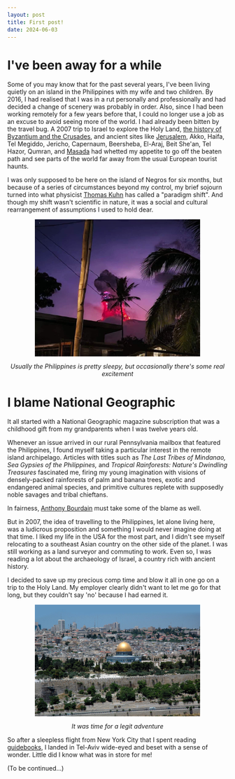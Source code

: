 ```yaml
---
layout: post
title: First post!
date: 2024-06-03
---
```


# I've been away for a while

Some of you may know that for the past several years, I've been living quietly on an island in the Philippines with my wife and two children. By 2016, I had realised that I was in a rut personally and professionally and had decided a change of scenery was probably in order. Also, since I had been working remotely for a few years before that, I could no longer use a job as an excuse to avoid seeing more of the world. I had already been bitten by the travel bug.  A 2007 trip to Israel to explore the Holy Land, [the history of Byzantium and the Crusades](https://a.co/d/iG7us9w), and ancient sites like [Jerusalem](https://a.co/d/j5WFl43), Akko, Haifa, Tel Megiddo, Jericho, Capernaum, Beersheba, El-Araj, Beit She'an, Tel Hazor, Qumran, and [Masada](https://a.co/d/3wRYZkH) had whetted my appetite to go off the beaten path and see parts of the world far away from the usual European tourist haunts.

I was only supposed to be here on the island of Negros for six months, but because of a series of circumstances beyond my control, my brief sojourn turned into what physicist [Thomas Kuhn](https://plato.stanford.edu/entries/thomas-kuhn/) has called a "paradigm shift". And though my shift wasn't scientific in nature, it was a social and cultural rearrangement of assumptions I used to hold dear.


<img src="/assets/images/kanlaon.jpg" style="max-width:75%; display:block; margin:auto;">
<p style="text-align:center; font-size:inherit;"><i>Usually the Philippines is pretty sleepy, but occasionally there's some real excitement</i></p>

# I blame National Geographic 

It all started with a National Geographic magazine subscription that was a childhood gift from my grandparents when I was twelve years old. 

Whenever an issue arrived in our rural Pennsylvania mailbox that featured the Philippines, I found myself taking a particular interest in the remote island archipelago. Articles with titles such as <i>The Last Tribes of Mindanao, Sea Gypsies of the Philippines,</i> and <i>Tropical Rainforests: Nature's Dwindling Treasures</i> fascinated me, firing my young imagination with visions of densely-packed rainforests of palm and banana trees, exotic and endangered animal species, and primitive cultures replete with supposedly noble savages and tribal chieftans.

In fairness, [Anthony Bourdain](https://www.amazon.com/Anthony-Bourdain-No-Reservations/dp/B0DLV3C3J9/) must take some of the blame as well.

But in 2007, the idea of travelling to the Philippines, let alone living here, was a ludicrous proposition and something I would never imagine doing at that time. I liked my life in the USA for the most part, and I didn't see myself relocating to a southeast Asian country on the other side of the planet. I was still working as a land surveyor and commuting to work. Even so, I was reading a lot about the archaeology of Israel, a country rich with ancient history. 

I decided to save up my precious comp time and blow it all in one go on a trip to the Holy Land. My employer clearly didn't want to let me go for that long, but they couldn't say 'no' because I had earned it.  

<img src="/assets/images/jerusalem.jpg" style="max-width:75%; display:block; margin:auto;">
<p style="text-align:center; font-size:inherit;"><i>It was time for a legit adventure</i></p>

So after a sleepless flight from New York City that I spent reading [guidebooks](https://a.co/d/hUw6sTQ), I landed in Tel-Aviv wide-eyed and beset with a sense of wonder. Little did I know what was in store for me!

(To be continued...)


